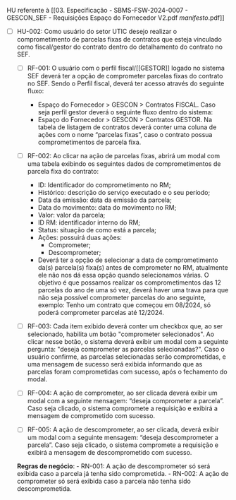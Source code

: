 HU referente à [[03. Especificação - SBMS-FSW-2024-0007 - GESCON_SEF - Requisições Espaço do Fornecedor V2.pdf _manifesto_.pdf]]

- [ ] HU-002: Como usuário do setor UTIC desejo realizar o comprometimento de parcelas fixas de contratos que esteja vinculado como fiscal/gestor do contrato dentro do detalhamento do contrato no SEF.
	- [ ] RF-001: O usuário com o perfil fiscal/[[GESTOR]] logado no sistema SEF deverá ter a opção de comprometer parcelas fixas do contrato no SEF. Sendo o Perfil fiscal, deverá ter acesso através do seguinte fluxo: 
		- Espaço do Fornecedor > GESCON > Contratos FISCAL.
		Caso seja perfil gestor deverá o seguinte fluxo dentro do sistema:
		- Espaço do Fornecedor > GESCON > Contratos GESTOR.
		Na tabela de listagem de contratos deverá conter uma coluna de ações com o nome “parcelas fixas”, caso o contrato possua comprometimentos de parcela fixa.
	
	- [ ] RF-002: Ao clicar na ação de parcelas fixas, abrirá um modal com uma tabela exibindo os seguintes dados de comprometimentos de parcela fixa do contrato:
		- ID: Identificador do comprometimento no RM;
		- Histórico: descrição do serviço executado e o seu período;
		- Data da emissão: data da emissão da parcela;
		- Data do movimento: data do movimento no RM;
		- Valor: valor da parcela;
		- ID RM: identificador interno do RM;
		- Status: situação de como está a parcela;
		- Ações: possuirá duas ações:
			- Comprometer;
			- Descomprometer;
		- Deverá ter a opção de selecionar a data de comprometimento da(s) parcela(s) fixa(s) antes de comprometer no RM, atualmente ele não nos dá essa opção quando selecionamos várias. O objetivo é que possamos realizar os comprometimentos das 12 parcelas do ano de uma só vez, deverá haver uma trava para que não seja possível comprometer parcelas do ano seguinte, exemplo: Tenho um contrato que começou em 08/2024, só poderá comprometer parcelas até 12/2024.
	
	- [ ] RF-003: Cada item exibido deverá conter um checkbox que, ao ser selecionado, habilita um botão "comprometer selecionados". Ao clicar nesse botão, o sistema deverá exibir um modal com a seguinte pergunta: "deseja comprometer as parcelas selecionadas?". Caso o usuário confirme, as parcelas selecionadas serão comprometidas, e uma mensagem de sucesso será exibida informando que as parcelas foram comprometidas com sucesso, após o fechamento do modal.
	
	- [ ] RF-004: A ação de comprometer, ao ser clicada deverá exibir um modal com a seguinte mensagem: “deseja comprometer a parcela”. Caso seja clicado, o sistema compromete a requisição e exibirá a mensagem de comprometido com sucesso.
	
	- [ ] RF-005: A ação de descomprometer, ao ser clicada, deverá exibir um modal com a seguinte mensagem: “deseja descomprometer a parcela”. Caso seja clicado, o sistema compromete a requisição e exibirá a mensagem de descomprometido com sucesso.
	
	**Regras de negócio**: 
		- RN-001: A ação de descomprometer só será exibida caso a parcela já tenha sido comprometida.
		- RN-002: A ação de comprometer só será exibida caso a parcela não tenha sido descomprometida.